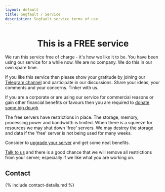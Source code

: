 ```yaml
---
layout: default
title: Segfault / Service
description: Segfault service terms of use.
---
```


<div style="text-align:center"><h1>This is a FREE service</h1></div>

We run this service free of charge - it's how we like it to be. You have been using our service for a while now. We are no company. We do this in our own spare time.

If you like this service then please show your gratitude by joining our [Telegram channel](https://t.me/thcorg) and participate in our discussions. Share your ideas, your comments and your concerns. Tinker with us.

If you are a corporate or are using our service for commercial reasons or gain other financial benefits or favours then you are required to [donate some big dough](../upgrade).

The free servers have restrictions in place. The storage, memory, processing power and bandwidth is limited. When there is a squeeze for resources we may shut down 'free' servers. We may destroy the storage and data if the 'free' server is not being used for many weeks.

Consider to [upgrade your server](../upgrade) and get some neat benefits.

[Talk to us](https://t.me/thcorg) and there is a good chance that we will remove all restrictions from your server; especially if we like what you are working on.

## Contact

{% include contact-details.md %}
